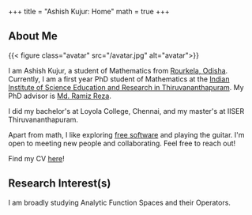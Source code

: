 +++
title = "Ashish Kujur: Home"
math = true
+++

## About Me

{{< figure class="avatar" src="/avatar.jpg" alt="avatar">}}

I am Ashish Kujur, a student of Mathematics from [Rourkela, Odisha](https://en.wikipedia.org/wiki/Rourkela). Currently, I am a first year PhD student of Mathematics at the [Indian Institute of Science Education and Research in Thiruvananthapuram](https://www.iisertvm.ac.in/). My PhD advisor is [Md. Ramiz Reza](https://www.iisertvm.ac.in/faculty/ramiz).

I did my bachelor's at Loyola College, Chennai, and my master's at IISER Thiruvananthapuram. 

Apart from math, I like exploring [free software](https://en.wikipedia.org/wiki/Free_and_open-source_software) and playing the guitar. I'm open to meeting new people and collaborating. Feel free to reach out!

Find my CV [here](/mycv.pdf)!

## Research Interest(s)

I am broadly studying Analytic Function Spaces and their Operators. 

<!-- ## References

% * Foo Bar: Head of Department, Placeholder Names, Lorem
% * John Doe: Associate Professor, Department of Computer Science, Ipsum -->
